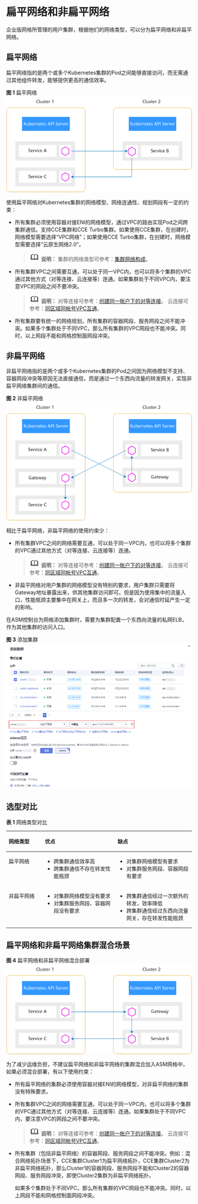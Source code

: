 # 扁平网络和非扁平网络<a name="asm_01_0073"></a>

企业版网格所管理的用户集群，根据他们的网络类型，可以分为扁平网络和非扁平网络。

## 扁平网络<a name="zh-cn_topic_0000001187648536_section194712556548"></a>

扁平网络指的是两个或多个Kubernetes集群的Pod之间能够直接访问，而无需通过其他组件转发，能够提供更高的通信效率。

**图 1**  扁平网络<a name="zh-cn_topic_0000001187648536_fig8295890311"></a>  
![](figures/扁平网络-8.png "扁平网络-8")

使用扁平网络对Kubernetes集群的网络模型、网络连通性、规划网段有一定的约束：

-   所有集群必须使用容器对接ENI的网络模型，通过VPC的路由实现Pod之间跨集群通信。支持CCE集群和CCE Turbo集群。如果使用CCE集群，在创建时，网络模型需要选择“VPC网络”；如果使用CCE Turbo集群，在创建时，网络模型需要选择“云原生网络2.0”。

    >![](public_sys-resources/icon-note.gif) **说明：** 
    >集群的网络类型可参考：[集群网络构成](https://support.huaweicloud.com/usermanual-cce/cce_01_0010.html#cce_01_0010__section1131733719195)。

-   所有集群VPC之间需要互通，可以处于同一VPC内，也可以将多个集群的VPC通过其他方式（对等连接、云连接等）连通。如果集群处于不同VPC内，要注意VPC的网段之间不要冲突。

    >![](public_sys-resources/icon-note.gif) **说明：** 
    >对等连接可参考：[创建同一帐户下的对等连接](https://support.huaweicloud.com/usermanual-vpc/zh-cn_topic_0046655037.html)。
    >云连接可参考：[同区域同帐号VPC互通](https://support.huaweicloud.com/qs-cc/cc_02_0101.html)。

-   所有集群要有统一的网络规划，所有集群的容器网段、服务网段之间不能冲突。如果多个集群处于不同VPC，那么所有集群的VPC网段也不能冲突。同时，以上网段不能和网格控制面网段冲突。

## 非扁平网络<a name="zh-cn_topic_0000001187648536_section159317514550"></a>

非扁平网络指的是两个或多个Kubernetes集群的Pod之间因为网络模型不支持、容器网段冲突等原因无法直接通信，而是通过一个东西向流量的转发网关，实现非扁平网络集群间的通信。

**图 2**  非扁平网络<a name="zh-cn_topic_0000001187648536_fig25681357131716"></a>  
![](figures/非扁平网络-9.png "非扁平网络-9")

相比于扁平网络，非扁平网络的使用约束少：

-   所有集群VPC之间的网络需要互通，可以处于同一VPC内，也可以将多个集群的VPC通过其他方式（对等连接、云连接等）连通。

    >![](public_sys-resources/icon-note.gif) **说明：** 
    >对等连接可参考：[创建同一帐户下的对等连接](https://support.huaweicloud.com/usermanual-vpc/zh-cn_topic_0046655037.html)。
    >云连接可参考：[同区域同帐号VPC互通](https://support.huaweicloud.com/qs-cc/cc_02_0101.html)。

-   非扁平网络对用户集群的网络模型没有特别的要求，用户集群只需要将Gateway地址暴露出来，供其他集群访问即可。但是因为使用集中的流量入口，性能瓶颈主要集中在网关上，而且多一次的转发，会对通信时延产生一定的影响。

在ASM控制台为网格添加集群时，需要为集群配置一个东西向流量的私网ELB，作为其他集群的访问入口。

**图 3**  添加集群<a name="zh-cn_topic_0000001187648536_fig127891751133511"></a>  
![](figures/添加集群.png "添加集群")

## 选型对比<a name="zh-cn_topic_0000001187648536_section7593131413554"></a>

**表 1**  网络类型对比

<a name="zh-cn_topic_0000001187648536_table211524416351"></a>
<table><thead align="left"><tr id="zh-cn_topic_0000001187648536_row1211511444353"><th class="cellrowborder" valign="top" width="19.501950195019504%" id="mcps1.2.4.1.1"><p id="zh-cn_topic_0000001187648536_p15115184483517"><a name="zh-cn_topic_0000001187648536_p15115184483517"></a><a name="zh-cn_topic_0000001187648536_p15115184483517"></a>网络类型</p>
</th>
<th class="cellrowborder" valign="top" width="39.16391639163916%" id="mcps1.2.4.1.2"><p id="zh-cn_topic_0000001187648536_p111158449351"><a name="zh-cn_topic_0000001187648536_p111158449351"></a><a name="zh-cn_topic_0000001187648536_p111158449351"></a>优点</p>
</th>
<th class="cellrowborder" valign="top" width="41.334133413341334%" id="mcps1.2.4.1.3"><p id="zh-cn_topic_0000001187648536_p1811516446359"><a name="zh-cn_topic_0000001187648536_p1811516446359"></a><a name="zh-cn_topic_0000001187648536_p1811516446359"></a>缺点</p>
</th>
</tr>
</thead>
<tbody><tr id="zh-cn_topic_0000001187648536_row711554443510"><td class="cellrowborder" valign="top" width="19.501950195019504%" headers="mcps1.2.4.1.1 "><p id="zh-cn_topic_0000001187648536_p14115134415357"><a name="zh-cn_topic_0000001187648536_p14115134415357"></a><a name="zh-cn_topic_0000001187648536_p14115134415357"></a>扁平网络</p>
</td>
<td class="cellrowborder" valign="top" width="39.16391639163916%" headers="mcps1.2.4.1.2 "><a name="zh-cn_topic_0000001187648536_ul1628692713369"></a><a name="zh-cn_topic_0000001187648536_ul1628692713369"></a><ul id="zh-cn_topic_0000001187648536_ul1628692713369"><li>跨集群通信效率高</li><li>跨集群通信不存在转发性能瓶颈</li></ul>
</td>
<td class="cellrowborder" valign="top" width="41.334133413341334%" headers="mcps1.2.4.1.3 "><a name="zh-cn_topic_0000001187648536_ul992916207373"></a><a name="zh-cn_topic_0000001187648536_ul992916207373"></a><ul id="zh-cn_topic_0000001187648536_ul992916207373"><li>对集群网络模型有要求</li><li>对集群服务网段、容器网段有要求</li></ul>
</td>
</tr>
<tr id="zh-cn_topic_0000001187648536_row3115844173514"><td class="cellrowborder" valign="top" width="19.501950195019504%" headers="mcps1.2.4.1.1 "><p id="zh-cn_topic_0000001187648536_p161152447356"><a name="zh-cn_topic_0000001187648536_p161152447356"></a><a name="zh-cn_topic_0000001187648536_p161152447356"></a>非扁平网络</p>
</td>
<td class="cellrowborder" valign="top" width="39.16391639163916%" headers="mcps1.2.4.1.2 "><a name="zh-cn_topic_0000001187648536_ul132281544363"></a><a name="zh-cn_topic_0000001187648536_ul132281544363"></a><ul id="zh-cn_topic_0000001187648536_ul132281544363"><li>对集群网络模型没有要求</li><li>对集群服务网段、容器网段没有要求</li></ul>
</td>
<td class="cellrowborder" valign="top" width="41.334133413341334%" headers="mcps1.2.4.1.3 "><a name="zh-cn_topic_0000001187648536_ul81980289380"></a><a name="zh-cn_topic_0000001187648536_ul81980289380"></a><ul id="zh-cn_topic_0000001187648536_ul81980289380"><li>跨集群通信经过一次额外的转发，效率降低</li><li>跨集群通信经过东西向流量网关，存在转发性能瓶颈</li></ul>
</td>
</tr>
</tbody>
</table>

## 扁平网络和非扁平网络集群混合场景<a name="zh-cn_topic_0000001187648536_section2139195811468"></a>

**图 4**  扁平网络和非扁平网络混合部署<a name="zh-cn_topic_0000001187648536_fig16786193725118"></a>  
![](figures/扁平网络和非扁平网络混合部署.png "扁平网络和非扁平网络混合部署")

为了减少运维负担，不建议扁平网络和非扁平网络的集群混合加入ASM网格中，如果必须混合部署，有以下使用约束：

-   所有扁平网络的集群必须使用容器对接ENI的网络模型，对非扁平网络的集群没有特殊要求。
-   所有集群VPC之间的网络需要互通，可以处于同一VPC内，也可以将多个集群的VPC通过其他方式（对等连接、云连接等）连通。如果集群处于不同VPC内，要注意VPC的网段之间不要冲突。

    >![](public_sys-resources/icon-note.gif) **说明：** 
    >对等连接可参考：[创建同一帐户下的对等连接](https://support.huaweicloud.com/usermanual-vpc/zh-cn_topic_0046655037.html)。
    >云连接可参考：[同区域同帐号VPC互通](https://support.huaweicloud.com/qs-cc/cc_02_0101.html)。

-   所有集群（包括非扁平网络）的容器网段、服务网段之间不能冲突。例如：混合网络拓扑场景下，CCE集群Cluster1为扁平网络拓扑，CCE集群Cluster2为非扁平网络拓扑，那么Cluster1的容器网段、服务网段不能和Cluster2的容器网段、服务网段冲突，即使Cluster2集群为非扁平网络拓扑。

    如果多个集群处于不同VPC，那么所有集群的VPC网段也不能冲突。同时，以上网段不能和网格控制面网段冲突。


